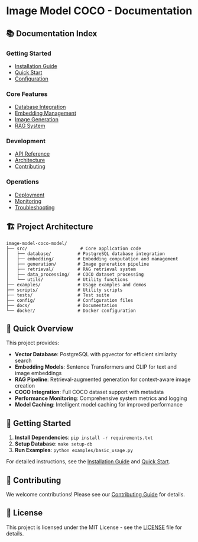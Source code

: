 # Image Model COCO - Documentation

## 📚 Documentation Index

### Getting Started
- [Installation Guide](installation.md)
- [Quick Start](quickstart.md)
- [Configuration](configuration.md)

### Core Features
- [Database Integration](database/README.md)
- [Embedding Management](embeddings/README.md)
- [Image Generation](generation/README.md)
- [RAG System](rag/README.md)

### Development
- [API Reference](api/README.md)
- [Architecture](architecture.md)
- [Contributing](contributing.md)

### Operations
- [Deployment](deployment.md)
- [Monitoring](monitoring.md)
- [Troubleshooting](troubleshooting.md)

## 🏗️ Project Architecture

```
image-model-coco-model/
├── src/                    # Core application code
│   ├── database/          # PostgreSQL database integration
│   ├── embedding/         # Embedding computation and management
│   ├── generation/        # Image generation pipeline
│   ├── retrieval/         # RAG retrieval system
│   ├── data_processing/   # COCO dataset processing
│   └── utils/             # Utility functions
├── examples/              # Usage examples and demos
├── scripts/               # Utility scripts
├── tests/                 # Test suite
├── config/                # Configuration files
├── docs/                  # Documentation
└── docker/                # Docker configuration
```

## 🚀 Quick Overview

This project provides:

- **Vector Database**: PostgreSQL with pgvector for efficient similarity search
- **Embedding Models**: Sentence Transformers and CLIP for text and image embeddings
- **RAG Pipeline**: Retrieval-augmented generation for context-aware image creation
- **COCO Integration**: Full COCO dataset support with metadata
- **Performance Monitoring**: Comprehensive system metrics and logging
- **Model Caching**: Intelligent model caching for improved performance

## 📖 Getting Started

1. **Install Dependencies**: `pip install -r requirements.txt`
2. **Setup Database**: `make setup-db`
3. **Run Examples**: `python examples/basic_usage.py`

For detailed instructions, see the [Installation Guide](installation.md) and [Quick Start](quickstart.md).

## 🤝 Contributing

We welcome contributions! Please see our [Contributing Guide](contributing.md) for details.

## 📄 License

This project is licensed under the MIT License - see the [LICENSE](../LICENSE) file for details. 